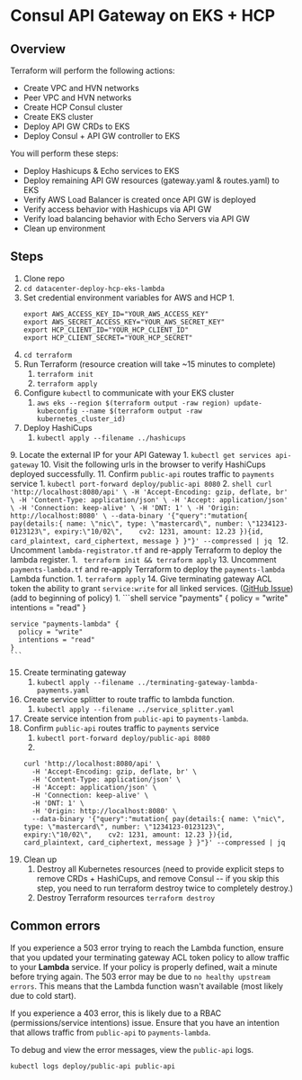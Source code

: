 # Consul API Gateway on EKS + HCP

## Overview

Terraform will perform the following actions:
- Create VPC and HVN networks
- Peer VPC and HVN networks
- Create HCP Consul cluster
- Create EKS cluster
- Deploy API GW CRDs to EKS
- Deploy Consul + API GW controller to EKS

You will perform these steps:
- Deploy Hashicups & Echo services to EKS
- Deploy remaining API GW resources (gateway.yaml & routes.yaml) to EKS
- Verify AWS Load Balancer is created once API GW is deployed
- Verify access behavior with Hashicups via API GW
- Verify load balancing behavior with Echo Servers via API GW
- Clean up environment

## Steps

1. Clone repo
2. `cd datacenter-deploy-hcp-eks-lambda`
3. Set credential environment variables for AWS and HCP
    1. 
    ```shell
    export AWS_ACCESS_KEY_ID="YOUR_AWS_ACCESS_KEY"
    export AWS_SECRET_ACCESS_KEY="YOUR_AWS_SECRET_KEY"
    export HCP_CLIENT_ID="YOUR_HCP_CLIENT_ID"
    export HCP_CLIENT_SECRET="YOUR_HCP_SECRET"
    ```
4. `cd terraform`
5. Run Terraform (resource creation will take ~15 minutes to complete)
    1. `terraform init`
    2. `terraform apply`
6. Configure `kubectl` to communicate with your EKS cluster
    1. `aws eks --region $(terraform output -raw region) update-kubeconfig --name $(terraform output -raw kubernetes_cluster_id)` 
7. Deploy HashiCups
    1. `kubectl apply --filename ../hashicups`

[//]: # (8. Create API Gateway and respective route resources)

[//]: # (    1. `kubectl apply --filename ../api-gw/consul-api-gateway.yaml && kubectl wait --for=condition=ready gateway/api-gateway --timeout=90s && kubectl apply --filename ../api-gw/routes.yaml` )
9. Locate the external IP for your API Gateway
    1. `kubectl get services api-gateway`
10.  Visit the following urls in the browser to verify HashiCups deployed successfully.
11. Confirm `public-api` routes traffic to `payments` service
    1. `kubectl port-forward deploy/public-api 8080`
    2. 
    ```shell
    curl 'http://localhost:8080/api' \
      -H 'Accept-Encoding: gzip, deflate, br' \
      -H 'Content-Type: application/json' \
      -H 'Accept: application/json' \
      -H 'Connection: keep-alive' \
      -H 'DNT: 1' \
      -H 'Origin: http://localhost:8080' \
      --data-binary '{"query":"mutation{ pay(details:{ name: \"nic\", type: \"mastercard\", number: \"1234123-0123123\", expiry:\"10/02\",    cv2: 1231, amount: 12.23 }){id, card_plaintext, card_ciphertext, message } }"}' --compressed | jq
      ```
12. Uncomment `lambda-registrator.tf` and re-apply Terraform to deploy the lambda register.
    1. ` terraform init && terraform apply`
13. Uncomment `payments-lambda.tf` and re-apply Terraform to deploy the `payments-lambda` Lambda function.
    1. `terraform apply`
14. Give terminating gateway ACL token the ability to grant `service:write` for all linked services. ([GitHub Issue](https://github.com/hashicorp/consul/issues/12116#issuecomment-1019463753)) (add to beginning of policy)
    1. 
    ```shell
    service "payments" {
      policy = "write"
      intentions = "read"
    }

    service "payments-lambda" {
      policy = "write"
      intentions = "read"
    }
    ```
15. Create terminating gateway
    1. `kubectl apply --filename ../terminating-gateway-lambda-payments.yaml` 
16. Create service splitter to route traffic to lambda function.
    1. `kubectl apply --filename ../service_splitter.yaml` 
17. Create service intention from `public-api` to `payments-lambda`.
18. Confirm `public-api` routes traffic to `payments` service
    1. `kubectl port-forward deploy/public-api 8080`
    2. 
    ```shell
    curl 'http://localhost:8080/api' \
      -H 'Accept-Encoding: gzip, deflate, br' \
      -H 'Content-Type: application/json' \
      -H 'Accept: application/json' \
      -H 'Connection: keep-alive' \
      -H 'DNT: 1' \
      -H 'Origin: http://localhost:8080' \
      --data-binary '{"query":"mutation{ pay(details:{ name: \"nic\", type: \"mastercard\", number: \"1234123-0123123\", expiry:\"10/02\",    cv2: 1231, amount: 12.23 }){id, card_plaintext, card_ciphertext, message } }"}' --compressed | jq
      ```
19. Clean up
    1. Destroy all Kubernetes resources (need to provide explicit steps to remove CRDs + HashiCups, and remove Consul -- if you skip this step, you need to run terraform destroy twice to completely destroy.)
    2. Destroy Terraform resources
      `terraform destroy`

## Common errors

If you experience a 503 error trying to reach the Lambda function, ensure that you updated your terminating gateway ACL token policy to allow traffic to your **Lambda** service. If your policy is properly defined, wait a minute before trying again. The 503 error may be due to `no healthy upstream errors`. This means that the Lambda function wasn't available (most likely due to cold start).

If you experience a 403 error, this is likely due to a RBAC (permissions/service intentions) issue. Ensure that you have an intention that allows traffic from `public-api` to `payments-lambda`.

To debug and view the error messages, view the `public-api` logs.

```
kubectl logs deploy/public-api public-api
```

